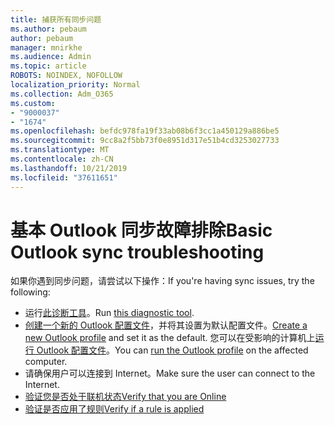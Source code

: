 ```yaml
---
title: 捕获所有同步问题
ms.author: pebaum
author: pebaum
manager: mnirkhe
ms.audience: Admin
ms.topic: article
ROBOTS: NOINDEX, NOFOLLOW
localization_priority: Normal
ms.collection: Adm_O365
ms.custom:
- "9000037"
- "1674"
ms.openlocfilehash: befdc978fa19f33ab08b6f3cc1a450129a886be5
ms.sourcegitcommit: 9cc8a2f5bb73f0e8951d317e51b4cd3253027733
ms.translationtype: MT
ms.contentlocale: zh-CN
ms.lasthandoff: 10/21/2019
ms.locfileid: "37611651"
---
```

# <a name="basic-outlook-sync-troubleshooting"></a><span data-ttu-id="91441-102">基本 Outlook 同步故障排除</span><span class="sxs-lookup"><span data-stu-id="91441-102">Basic Outlook sync troubleshooting</span></span>

<span data-ttu-id="91441-103">如果你遇到同步问题，请尝试以下操作：</span><span class="sxs-lookup"><span data-stu-id="91441-103">If you're having sync issues, try the following:</span></span>

- <span data-ttu-id="91441-104">运行[此诊断工具](https://aka.ms/sara-outlooksendreceive)。</span><span class="sxs-lookup"><span data-stu-id="91441-104">Run [this diagnostic tool](https://aka.ms/sara-outlooksendreceive).</span></span>
- <span data-ttu-id="91441-105">[创建一个新的 Outlook 配置文件](https://support.office.com/article/f544c1ba-3352-4b3b-be0b-8d42a540459d)，并将其设置为默认配置文件。</span><span class="sxs-lookup"><span data-stu-id="91441-105">[Create a new Outlook profile](https://support.office.com/article/f544c1ba-3352-4b3b-be0b-8d42a540459d) and set it as the default.</span></span> <span data-ttu-id="91441-106">您可以在受影响的计算机上[运行 Outlook 配置文件](https://aka.ms/SaRA-OutlookSetupProfile)。</span><span class="sxs-lookup"><span data-stu-id="91441-106">You can [run the Outlook profile](https://aka.ms/SaRA-OutlookSetupProfile) on the affected computer.</span></span>
- <span data-ttu-id="91441-107">请确保用户可以连接到 Internet。</span><span class="sxs-lookup"><span data-stu-id="91441-107">Make sure the user can connect to the Internet.</span></span> 
- [<span data-ttu-id="91441-108">验证您是否处于联机状态</span><span class="sxs-lookup"><span data-stu-id="91441-108">Verify that you are Online</span></span>](https://support.office.com/article/2460e4a8-16c7-47fc-b204-b1549275aac9)
- [<span data-ttu-id="91441-109">验证是否应用了规则</span><span class="sxs-lookup"><span data-stu-id="91441-109">Verify if a rule is applied</span></span>](https://support.office.com/article/C24F5DEA-9465-4DF4-AD17-A50704D66C59)